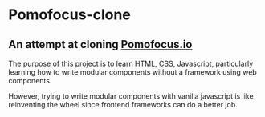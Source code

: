 # Pomofocus-clone
## An attempt at cloning [Pomofocus.io](https://pomofocus.io/)

The purpose of this project is to learn HTML, CSS, Javascript, particularly learning how to write modular components without a framework using web components.

However, trying to write modular components with vanilla javascript is like reinventing the wheel since frontend frameworks can do a better job.
